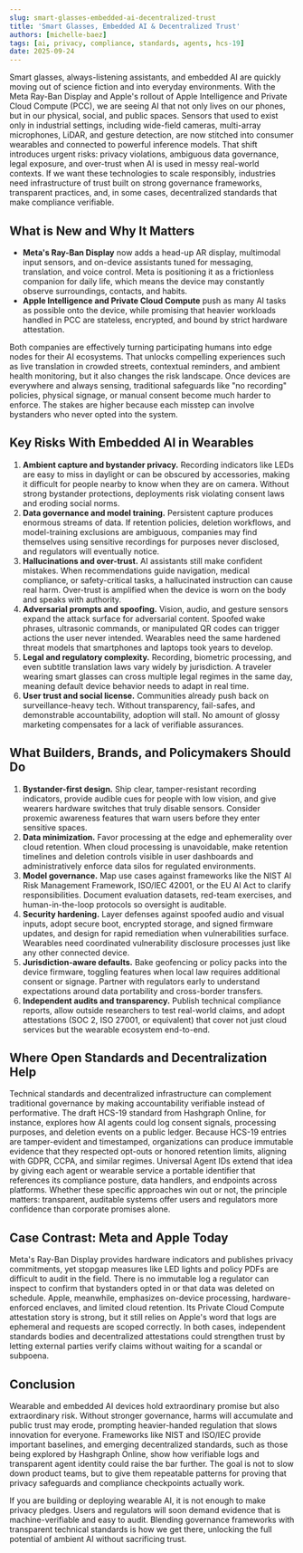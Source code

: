 ```yaml
---
slug: smart-glasses-embedded-ai-decentralized-trust
title: 'Smart Glasses, Embedded AI & Decentralized Trust'
authors: [michelle-baez]
tags: [ai, privacy, compliance, standards, agents, hcs-19]
date: 2025-09-24
---
```


Smart glasses, always-listening assistants, and embedded AI are quickly moving out of science fiction and into everyday environments. With the Meta Ray-Ban Display and Apple's rollout of Apple Intelligence and Private Cloud Compute (PCC), we are seeing AI that not only lives on our phones, but in our physical, social, and public spaces. Sensors that used to exist only in industrial settings, including wide-field cameras, multi-array microphones, LiDAR, and gesture detection, are now stitched into consumer wearables and connected to powerful inference models. That shift introduces urgent risks: privacy violations, ambiguous data governance, legal exposure, and over-trust when AI is used in messy real-world contexts. If we want these technologies to scale responsibly, industries need infrastructure of trust built on strong governance frameworks, transparent practices, and, in some cases, decentralized standards that make compliance verifiable.

<!--truncate-->

## What is New and Why It Matters

- **Meta's Ray-Ban Display** now adds a head-up AR display, multimodal input sensors, and on-device assistants tuned for messaging, translation, and voice control. Meta is positioning it as a frictionless companion for daily life, which means the device may constantly observe surroundings, contacts, and habits.
- **Apple Intelligence and Private Cloud Compute** push as many AI tasks as possible onto the device, while promising that heavier workloads handled in PCC are stateless, encrypted, and bound by strict hardware attestation.

Both companies are effectively turning participating humans into edge nodes for their AI ecosystems. That unlocks compelling experiences such as live translation in crowded streets, contextual reminders, and ambient health monitoring, but it also changes the risk landscape. Once devices are everywhere and always sensing, traditional safeguards like "no recording" policies, physical signage, or manual consent become much harder to enforce. The stakes are higher because each misstep can involve bystanders who never opted into the system.

## Key Risks With Embedded AI in Wearables

1. **Ambient capture and bystander privacy.** Recording indicators like LEDs are easy to miss in daylight or can be obscured by accessories, making it difficult for people nearby to know when they are on camera. Without strong bystander protections, deployments risk violating consent laws and eroding social norms.
2. **Data governance and model training.** Persistent capture produces enormous streams of data. If retention policies, deletion workflows, and model-training exclusions are ambiguous, companies may find themselves using sensitive recordings for purposes never disclosed, and regulators will eventually notice.
3. **Hallucinations and over-trust.** AI assistants still make confident mistakes. When recommendations guide navigation, medical compliance, or safety-critical tasks, a hallucinated instruction can cause real harm. Over-trust is amplified when the device is worn on the body and speaks with authority.
4. **Adversarial prompts and spoofing.** Vision, audio, and gesture sensors expand the attack surface for adversarial content. Spoofed wake phrases, ultrasonic commands, or manipulated QR codes can trigger actions the user never intended. Wearables need the same hardened threat models that smartphones and laptops took years to develop.
5. **Legal and regulatory complexity.** Recording, biometric processing, and even subtitle translation laws vary widely by jurisdiction. A traveler wearing smart glasses can cross multiple legal regimes in the same day, meaning default device behavior needs to adapt in real time.
6. **User trust and social license.** Communities already push back on surveillance-heavy tech. Without transparency, fail-safes, and demonstrable accountability, adoption will stall. No amount of glossy marketing compensates for a lack of verifiable assurances.

## What Builders, Brands, and Policymakers Should Do

1. **Bystander-first design.** Ship clear, tamper-resistant recording indicators, provide audible cues for people with low vision, and give wearers hardware switches that truly disable sensors. Consider proxemic awareness features that warn users before they enter sensitive spaces.
2. **Data minimization.** Favor processing at the edge and ephemerality over cloud retention. When cloud processing is unavoidable, make retention timelines and deletion controls visible in user dashboards and administratively enforce data silos for regulated environments.
3. **Model governance.** Map use cases against frameworks like the NIST AI Risk Management Framework, ISO/IEC 42001, or the EU AI Act to clarify responsibilities. Document evaluation datasets, red-team exercises, and human-in-the-loop protocols so oversight is auditable.
4. **Security hardening.** Layer defenses against spoofed audio and visual inputs, adopt secure boot, encrypted storage, and signed firmware updates, and design for rapid remediation when vulnerabilities surface. Wearables need coordinated vulnerability disclosure processes just like any other connected device.
5. **Jurisdiction-aware defaults.** Bake geofencing or policy packs into the device firmware, toggling features when local law requires additional consent or signage. Partner with regulators early to understand expectations around data portability and cross-border transfers.
6. **Independent audits and transparency.** Publish technical compliance reports, allow outside researchers to test real-world claims, and adopt attestations (SOC 2, ISO 27001, or equivalent) that cover not just cloud services but the wearable ecosystem end-to-end.

## Where Open Standards and Decentralization Help

Technical standards and decentralized infrastructure can complement traditional governance by making accountability verifiable instead of performative. The draft HCS-19 standard from Hashgraph Online, for instance, explores how AI agents could log consent signals, processing purposes, and deletion events on a public ledger. Because HCS-19 entries are tamper-evident and timestamped, organizations can produce immutable evidence that they respected opt-outs or honored retention limits, aligning with GDPR, CCPA, and similar regimes. Universal Agent IDs extend that idea by giving each agent or wearable service a portable identifier that references its compliance posture, data handlers, and endpoints across platforms. Whether these specific approaches win out or not, the principle matters: transparent, auditable systems offer users and regulators more confidence than corporate promises alone.

## Case Contrast: Meta and Apple Today

Meta's Ray-Ban Display provides hardware indicators and publishes privacy commitments, yet stopgap measures like LED lights and policy PDFs are difficult to audit in the field. There is no immutable log a regulator can inspect to confirm that bystanders opted in or that data was deleted on schedule. Apple, meanwhile, emphasizes on-device processing, hardware-enforced enclaves, and limited cloud retention. Its Private Cloud Compute attestation story is strong, but it still relies on Apple's word that logs are ephemeral and requests are scoped correctly. In both cases, independent standards bodies and decentralized attestations could strengthen trust by letting external parties verify claims without waiting for a scandal or subpoena.

## Conclusion

Wearable and embedded AI devices hold extraordinary promise but also extraordinary risk. Without stronger governance, harms will accumulate and public trust may erode, prompting heavier-handed regulation that slows innovation for everyone. Frameworks like NIST and ISO/IEC provide important baselines, and emerging decentralized standards, such as those being explored by Hashgraph Online, show how verifiable logs and transparent agent identity could raise the bar further. The goal is not to slow down product teams, but to give them repeatable patterns for proving that privacy safeguards and compliance checkpoints actually work.

If you are building or deploying wearable AI, it is not enough to make privacy pledges. Users and regulators will soon demand evidence that is machine-verifiable and easy to audit. Blending governance frameworks with transparent technical standards is how we get there, unlocking the full potential of ambient AI without sacrificing trust.
